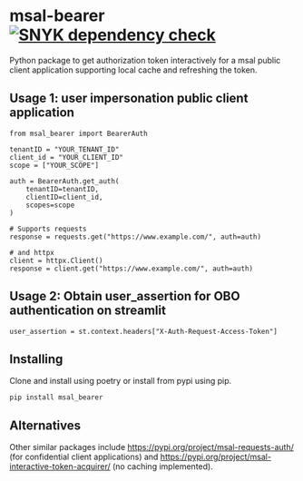 # msal-bearer [![SNYK dependency check](https://github.com/equinor/msal-bearer/actions/workflows/snyk.yml/badge.svg)](https://github.com/equinor/msal-bearer/actions/workflows/snyk.yml)
Python package to get authorization token interactively for a msal public client application supporting local cache and refreshing the token.

## Usage 1: user impersonation public client application


````
from msal_bearer import BearerAuth

tenantID = "YOUR_TENANT_ID"
client_id = "YOUR_CLIENT_ID"
scope = ["YOUR_SCOPE"]

auth = BearerAuth.get_auth(
    tenantID=tenantID,
    clientID=client_id,
    scopes=scope
)

# Supports requests
response = requests.get("https://www.example.com/", auth=auth)

# and httpx
client = httpx.Client()
response = client.get("https://www.example.com/", auth=auth)

````

## Usage 2: Obtain user_assertion for OBO authentication on streamlit

````
user_assertion = st.context.headers["X-Auth-Request-Access-Token"]

````

## Installing
Clone and install using poetry or install from pypi using pip. 

````
pip install msal_bearer
````


## Alternatives
Other similar packages include https://pypi.org/project/msal-requests-auth/ (for confidential client applications) and https://pypi.org/project/msal-interactive-token-acquirer/ (no caching implemented).

